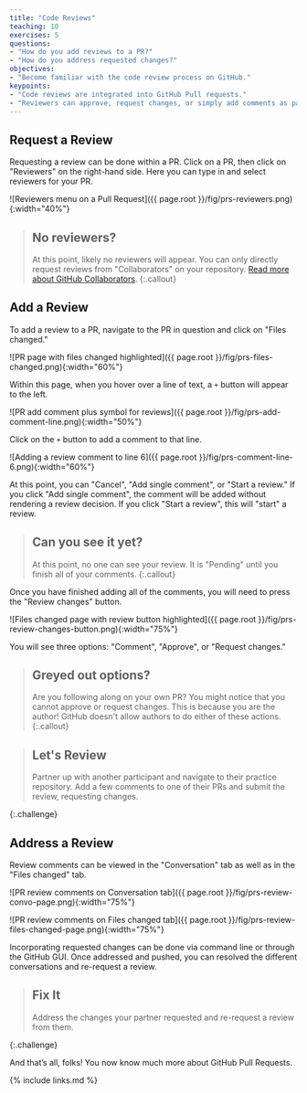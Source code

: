 ```yaml
---
title: "Code Reviews"
teaching: 10
exercises: 5
questions:
- "How do you add reviews to a PR?"
- "How do you address requested changes?"
objectives:
- "Become familiar with the code review process on GitHub."
keypoints:
- "Code reviews are integrated into GitHub Pull requests."
- "Reviewers can approve, request changes, or simply add comments as part of the review process."
---
```


## Request a Review

Requesting a review can be done within a PR. Click on a PR, then click on 
"Reviewers" on the right-hand side. Here you can type in and select
reviewers for your PR.

![Reviewers menu on a Pull Request]({{ page.root }}/fig/prs-reviewers.png){:width="40%"}

> ## No reviewers?
> At this point, likely no reviewers will appear. You can only directly request
> reviews from "Collaborators" on your repository.
> [Read more about GitHub Collaborators](https://docs.github.com/en/account-and-profile/setting-up-and-managing-your-personal-account-on-github/managing-access-to-your-personal-repositories/inviting-collaborators-to-a-personal-repository).
{:.callout}

## Add a Review

To add a review to a PR, navigate to the PR in question and click on "Files
changed."

![PR page with files changed highlighted]({{ page.root }}/fig/prs-files-changed.png){:width="60%"}

Within this page, when you hover over a line of text, a `+` button will appear
to the left.

![PR add comment plus symbol for reviews]({{ page.root }}/fig/prs-add-comment-line.png){:width="50%"}

Click on the `+` button to add a comment to that line.

![Adding a review comment to line 6]({{ page.root }}/fig/prs-comment-line-6.png){:width="60%"}

At this point, you can "Cancel", "Add single comment", or "Start a review." If
you click "Add single comment", the comment will be added without rendering
a review decision. If you click "Start a review", this will "start" a review.

> ## Can you see it yet?
> At this point, no one can see your review. It is "Pending" until you finish
> all of your comments.
{:.callout}

Once you have finished adding all of the comments, you will need to press the
"Review changes" button.

![Files changed page with review button highlighted]({{ page.root }}/fig/prs-review-changes-button.png){:width="75%"}

You will see three options: "Comment", "Approve", or "Request changes."

> ## Greyed out options?
> Are you following along on your own PR? You might notice that you cannot
> approve or request changes. This is because you are the author! GitHub
> doesn't allow authors to do either of these actions.
{:.callout}

> ## Let's Review
>
> Partner up with another participant and navigate to their practice repository.
> Add a few comments to one of their PRs and submit the review, requesting changes.
>
{:.challenge}

## Address a Review

Review comments can be viewed in the "Conversation" tab as well as in the
"Files changed" tab. 

![PR review comments on Conversation tab]({{ page.root }}/fig/prs-review-convo-page.png){:width="75%"}

![PR review comments on Files changed tab]({{ page.root }}/fig/prs-review-files-changed-page.png){:width="75%"}

Incorporating requested changes can be done via command line or through the
GitHub GUI. Once addressed and pushed, you can resolved the different conversations
and re-request a review.

> ## Fix It
>
> Address the changes your partner requested and re-request a review from them.
>
{:.challenge}

And that’s all, folks! You now know much more about GitHub Pull Requests.

{% include links.md %}


